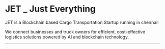 <p align="center">
  <h1>JET _ Just Everything</h1>
  <p>JET is a Blockchain based Cargo Transportation Startup running in chennai!</p>
  <P>We connect businesses and truck owners for efficient, cost-effective logistics solutions powered by AI and blockchain technology.</P>
</p>

---

